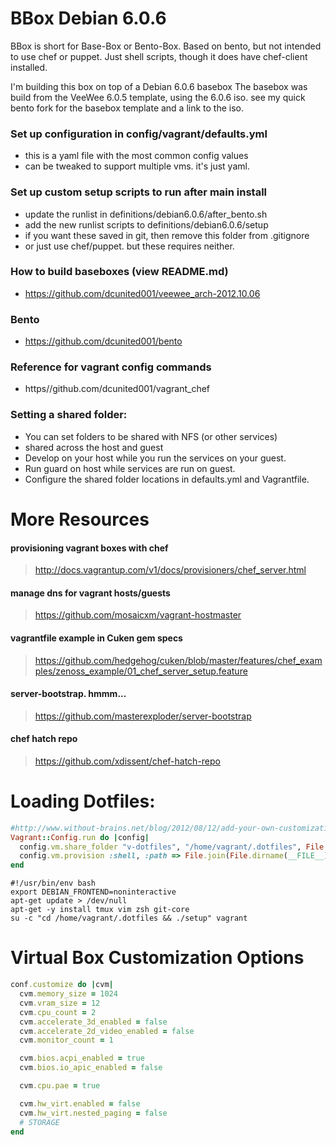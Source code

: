 BBox Debian 6.0.6
==============
BBox is short for Base-Box or Bento-Box.  Based on bento,
but not intended to use chef or puppet.  Just shell scripts,
though it does have chef-client installed.

I'm building this box on top of a Debian 6.0.6 basebox
The basebox was build from the VeeWee 6.0.5 template,
using the 6.0.6 iso.  see my quick bento fork for the
basebox template and a link to the iso.

### Set up configuration in config/vagrant/defaults.yml
- this is a yaml file with the most common config values
- can be tweaked to support multiple vms.  it's just yaml.

### Set up custom setup scripts to run after main install
- update the runlist in definitions/debian6.0.6/after_bento.sh
- add the new runlist scripts to definitions/debian6.0.6/setup
- if you want these saved in git, then remove this folder from .gitignore
- or just use chef/puppet.  but these requires neither.

### How to build baseboxes (view README.md)
- https://github.com/dcunited001/veewee_arch-2012.10.06

### Bento
- https://github.com/dcunited001/bento

### Reference for vagrant config commands
- https//github.com/dcunited001/vagrant_chef

### Setting a shared folder:
- You can set folders to be shared with NFS (or other services)
- shared across the host and guest
- Develop on your host while you run the services on your guest.
- Run guard on host while services are run on guest.
- Configure the shared folder locations in defaults.yml and Vagrantfile.

More Resources
==============

#### provisioning vagrant boxes with chef
> http://docs.vagrantup.com/v1/docs/provisioners/chef_server.html

#### manage dns for vagrant hosts/guests
> https://github.com/mosaicxm/vagrant-hostmaster

#### vagrantfile example in Cuken gem specs
> https://github.com/hedgehog/cuken/blob/master/features/chef_examples/zenoss_example/01_chef_server_setup.feature

#### server-bootstrap. hmmm...
> https://github.com/masterexploder/server-bootstrap

#### chef hatch repo
> https://github.com/xdissent/chef-hatch-repo

Loading Dotfiles:
=================

```ruby
#http://www.without-brains.net/blog/2012/08/12/add-your-own-customization-to-vagrant-boxes/
Vagrant::Config.run do |config|
  config.vm.share_folder "v-dotfiles", "/home/vagrant/.dotfiles", File.expand_path("~/.dotfiles")
  config.vm.provision :shell, :path => File.join(File.dirname(__FILE__), "scripts", "provision")
end
```

```shell
#!/usr/bin/env bash
export DEBIAN_FRONTEND=noninteractive
apt-get update > /dev/null
apt-get -y install tmux vim zsh git-core
su -c "cd /home/vagrant/.dotfiles && ./setup" vagrant
```

Virtual Box Customization Options
=================================

```ruby
conf.customize do |cvm|
  cvm.memory_size = 1024
  cvm.vram_size = 12
  cvm.cpu_count = 2
  cvm.accelerate_3d_enabled = false
  cvm.accelerate_2d_video_enabled = false
  cvm.monitor_count = 1

  cvm.bios.acpi_enabled = true
  cvm.bios.io_apic_enabled = false

  cvm.cpu.pae = true

  cvm.hw_virt.enabled = false
  cvm.hw_virt.nested_paging = false
  # STORAGE
end
```

